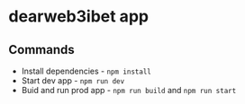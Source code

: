 # dearweb3ibet app

## Commands

- Install dependencies - `npm install`
- Start dev app - `npm run dev`
- Buid and run prod app - `npm run build` and `npm run start`